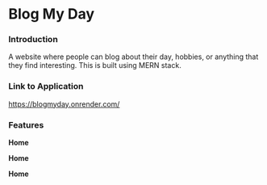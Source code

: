 # Blog My Day


### Introduction
A website where people can blog about their day, hobbies, or anything that they find interesting. This is built using MERN stack.


### Link to Application
https://blogmyday.onrender.com/


### Features
__Home__ 

__Home__ 

__Home__ 
